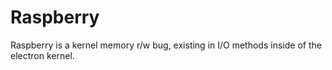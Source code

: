 # Raspberry
Raspberry is a kernel memory r/w bug, existing in I/O methods inside of the electron kernel. 
